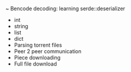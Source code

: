 
 ~ Bencode decoding: learning serde::deserializer
  - int
  - string
  - list
  - dict
 - Parsing torrent files
 - Peer 2 peer communication
 - Piece downloading
 - Full file download
